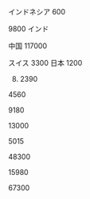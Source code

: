 インドネシア 600

9800 インド

中国 117000

スイス 3300
日本 1200

8. 2390

4560

9180

13000

5015

48300

15980

67300

